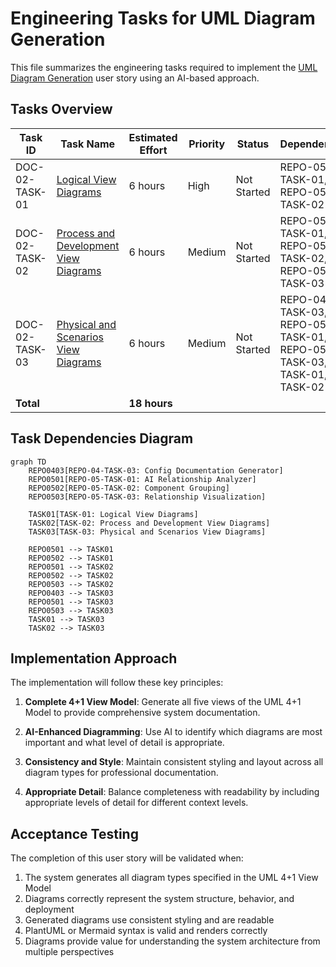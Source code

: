 # Engineering Tasks for UML Diagram Generation

This file summarizes the engineering tasks required to implement the [UML Diagram Generation](02-uml-diagram-generation.md) user story using an AI-based approach.

## Tasks Overview

| Task ID | Task Name | Estimated Effort | Priority | Status | Dependencies |
|---------|-----------|------------------|----------|--------|--------------|
| DOC-02-TASK-01 | [Logical View Diagrams](tasks/TASK-01-logical-view-diagrams.md) | 6 hours | High | Not Started | REPO-05-TASK-01, REPO-05-TASK-02 |
| DOC-02-TASK-02 | [Process and Development View Diagrams](tasks/TASK-02-process-development-views.md) | 6 hours | Medium | Not Started | REPO-05-TASK-01, REPO-05-TASK-02, REPO-05-TASK-03 |
| DOC-02-TASK-03 | [Physical and Scenarios View Diagrams](tasks/TASK-03-physical-scenarios-views.md) | 6 hours | Medium | Not Started | REPO-04-TASK-03, REPO-05-TASK-01, REPO-05-TASK-03, TASK-01, TASK-02 |
| **Total** | | **18 hours** | | | |

## Task Dependencies Diagram

```mermaid
graph TD
    REPO0403[REPO-04-TASK-03: Config Documentation Generator]
    REPO0501[REPO-05-TASK-01: AI Relationship Analyzer]
    REPO0502[REPO-05-TASK-02: Component Grouping]
    REPO0503[REPO-05-TASK-03: Relationship Visualization]
    
    TASK01[TASK-01: Logical View Diagrams]
    TASK02[TASK-02: Process and Development View Diagrams]
    TASK03[TASK-03: Physical and Scenarios View Diagrams]
    
    REPO0501 --> TASK01
    REPO0502 --> TASK01
    REPO0501 --> TASK02
    REPO0502 --> TASK02
    REPO0503 --> TASK02
    REPO0403 --> TASK03
    REPO0501 --> TASK03
    REPO0503 --> TASK03
    TASK01 --> TASK03
    TASK02 --> TASK03
```

## Implementation Approach

The implementation will follow these key principles:

1. **Complete 4+1 View Model**: Generate all five views of the UML 4+1 Model to provide comprehensive system documentation.

2. **AI-Enhanced Diagramming**: Use AI to identify which diagrams are most important and what level of detail is appropriate.

3. **Consistency and Style**: Maintain consistent styling and layout across all diagram types for professional documentation.

4. **Appropriate Detail**: Balance completeness with readability by including appropriate levels of detail for different context levels.

## Acceptance Testing

The completion of this user story will be validated when:

1. The system generates all diagram types specified in the UML 4+1 View Model
2. Diagrams correctly represent the system structure, behavior, and deployment
3. Generated diagrams use consistent styling and are readable
4. PlantUML or Mermaid syntax is valid and renders correctly
5. Diagrams provide value for understanding the system architecture from multiple perspectives